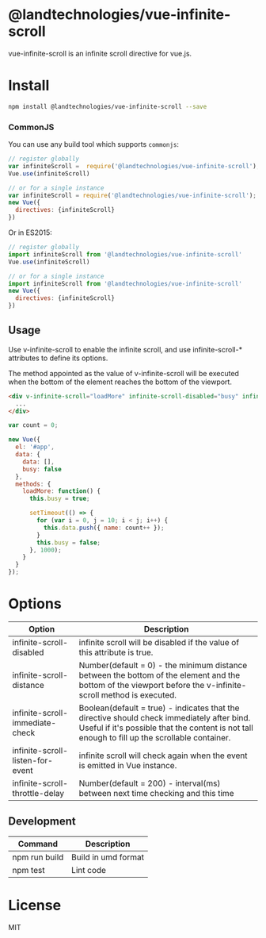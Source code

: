 # @landtechnologies/vue-infinite-scroll

vue-infinite-scroll is an infinite scroll directive for vue.js.

# Install

```Bash
npm install @landtechnologies/vue-infinite-scroll --save
```

### CommonJS

You can use any build tool which supports `commonjs`:

```JavaScript
// register globally
var infiniteScroll =  require('@landtechnologies/vue-infinite-scroll');
Vue.use(infiniteScroll)

// or for a single instance
var infiniteScroll = require('@landtechnologies/vue-infinite-scroll');
new Vue({
  directives: {infiniteScroll}
})

```

Or in ES2015:

```JavaScript
// register globally
import infiniteScroll from '@landtechnologies/vue-infinite-scroll'
Vue.use(infiniteScroll)

// or for a single instance
import infiniteScroll from '@landtechnologies/vue-infinite-scroll'
new Vue({
  directives: {infiniteScroll}
})

```

## Usage

Use v-infinite-scroll to enable the infinite scroll, and use infinite-scroll-\* attributes to define its options.

The method appointed as the value of v-infinite-scroll will be executed when the bottom of the element reaches the bottom of the viewport.

```HTML
<div v-infinite-scroll="loadMore" infinite-scroll-disabled="busy" infinite-scroll-distance="10">
  ...
</div>
```

```JavaScript
var count = 0;

new Vue({
  el: '#app',
  data: {
    data: [],
    busy: false
  },
  methods: {
    loadMore: function() {
      this.busy = true;

      setTimeout(() => {
        for (var i = 0, j = 10; i < j; i++) {
          this.data.push({ name: count++ });
        }
        this.busy = false;
      }, 1000);
    }
  }
});
```

# Options

| Option                           | Description                                                                                                                                                                                  |
| -------------------------------- | -------------------------------------------------------------------------------------------------------------------------------------------------------------------------------------------- |
| infinite-scroll-disabled         | infinite scroll will be disabled if the value of this attribute is true.                                                                                                                     |
| infinite-scroll-distance         | Number(default = 0) - the minimum distance between the bottom of the element and the bottom of the viewport before the v-infinite-scroll method is executed.                                 |
| infinite-scroll-immediate-check  | Boolean(default = true) - indicates that the directive should check immediately after bind. Useful if it's possible that the content is not tall enough to fill up the scrollable container. |
| infinite-scroll-listen-for-event | infinite scroll will check again when the event is emitted in Vue instance.                                                                                                                  |
| infinite-scroll-throttle-delay   | Number(default = 200) - interval(ms) between next time checking and this time                                                                                                                |

## Development

| Command       | Description         |
| ------------- | ------------------- |
| npm run build | Build in umd format |
| npm test      | Lint code           |

# License

MIT
